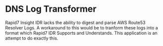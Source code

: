 # DNS Log Transformer
Rapid7 Insight IDR lacks the ability to digest and parse AWS Route53 Resolver Logs. A workaround to this would be to tranform these logs into a format which Rapid7 IDR Supports and Understands. This application is an attempt to do exactly this.
